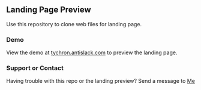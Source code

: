 ## Landing Page Preview

Use this repository to clone web files for landing page.

### Demo

View the demo at [tychron.antislack.com](http://tychron.antislack.com) to preview the landing page.

### Support or Contact

Having trouble with this repo or the landing preview? Send a message to [Me](mailto:joe@antislack.com)
